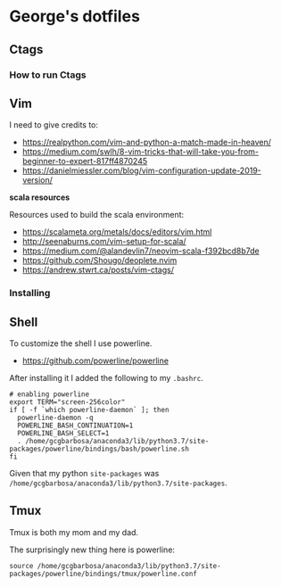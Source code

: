 # George's dotfiles

## Ctags

### How to run Ctags

## Vim

I need to give credits to:
- https://realpython.com/vim-and-python-a-match-made-in-heaven/
- https://medium.com/swlh/8-vim-tricks-that-will-take-you-from-beginner-to-expert-817ff4870245
- https://danielmiessler.com/blog/vim-configuration-update-2019-version/

**scala resources**

Resources used to build the scala environment:

- https://scalameta.org/metals/docs/editors/vim.html
- http://seenaburns.com/vim-setup-for-scala/
- https://medium.com/@alandevlin7/neovim-scala-f392bcd8b7de
- https://github.com/Shougo/deoplete.nvim
- https://andrew.stwrt.ca/posts/vim-ctags/

### Installing


## Shell

To customize the shell I use powerline.

- https://github.com/powerline/powerline

After installing it I added the following to my `.bashrc`.

```
# enabling powerline
export TERM="screen-256color"
if [ -f `which powerline-daemon` ]; then
  powerline-daemon -q
  POWERLINE_BASH_CONTINUATION=1
  POWERLINE_BASH_SELECT=1
  . /home/gcgbarbosa/anaconda3/lib/python3.7/site-packages/powerline/bindings/bash/powerline.sh
fi
```

Given that my python `site-packages` was
`/home/gcgbarbosa/anaconda3/lib/python3.7/site-packages`.

## Tmux

Tmux is both my mom and my dad.

The surprisingly new thing here is powerline:

```
source /home/gcgbarbosa/anaconda3/lib/python3.7/site-packages/powerline/bindings/tmux/powerline.conf

